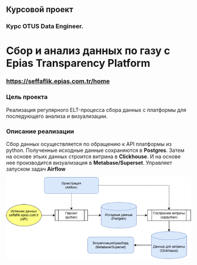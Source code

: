 
## Курсовой проект 
### Курс OTUS Data Engineer.
# Сбор и анализ данных по газу с Epias Transparency Platform 
### https://seffaflik.epias.com.tr/home

### Цель проекта
Реализация регулярного ELT-процесса сбора данных с платформы для последующего анализа и визуализации.

### Описание реализации
Сбор данных осуществляется по обращению к API платформы из python.
Полученные исходные данные сохраняются в **Postgres**. 
Затем на основе этьих данных строится витрина в **Clickhouse**.
И на основе нее производится визуализация в **Metabase/Superset**.
Управляет запуском задач **Airflow**

![Схема взаимодействия сервисов](docs/etl_schema.png)

